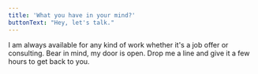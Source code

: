 ```yaml
---
title: 'What you have in your mind?'
buttonText: "Hey, let's talk."
---
```


I am always available for any kind of work whether it's a job offer or consulting.
Bear in mind, my door is open. Drop me a line and give it a few hours to get back to you.

